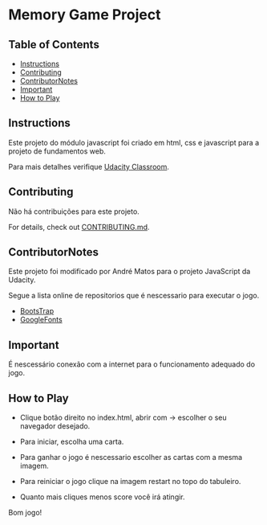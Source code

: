 # Memory Game Project

## Table of Contents

* [Instructions](#instructions)
* [Contributing](#contributing)
* [ContributorNotes](#contributorNotes)
* [Important](#important)
* [How to Play](#howToPlay)

## Instructions

Este projeto do módulo javascript foi criado em html, css e javascript para a projeto de 
fundamentos web.

Para mais detalhes verifique [Udacity Classroom](https://classroom.udacity.com/me).

## Contributing

Não há contribuições para este projeto.

For details, check out [CONTRIBUTING.md](CONTRIBUTING.md).

## ContributorNotes

Este projeto foi modificado por André Matos para o projeto JavaScript da Udacity.

Segue a lista online de repositorios que é nescessario para executar o jogo.

* [BootsTrap](https://maxcdn.bootstrapcdn.com/font-awesome/4.6.1/css/font-awesome.min.css)
* [GoogleFonts](https://fonts.googleapis.com/css?family=Coda)

## Important

É nescessário conexão com a internet para o funcionamento adequado do jogo.

## How to Play

* Clique botão direito no index.html, abrir com -> escolher o seu navegador desejado.

* Para iniciar, escolha uma carta.

* Para ganhar o jogo é nescessario escolher as cartas com a mesma imagem.

* Para reiniciar o jogo clique na imagem restart no topo do tabuleiro.

* Quanto mais cliques menos score você irá atingir. 

Bom jogo!